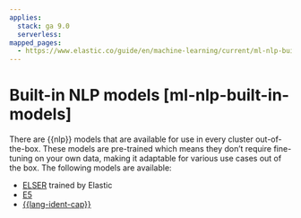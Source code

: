 ```yaml
---
applies:
  stack: ga 9.0
  serverless:
mapped_pages:
  - https://www.elastic.co/guide/en/machine-learning/current/ml-nlp-built-in-models.html
---
```


# Built-in NLP models [ml-nlp-built-in-models]

There are {{nlp}} models that are available for use in every cluster out-of-the-box. These models are pre-trained which means they don’t require fine-tuning on your own data, making it adaptable for various use cases out of the box. The following models are available:

* [ELSER](ml-nlp-elser.md) trained by Elastic
* [E5](ml-nlp-e5.md)
* [{{lang-ident-cap}}](ml-nlp-lang-ident.md)
